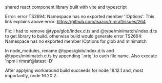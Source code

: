 shared react component library built with vite and typescript

Error:
error TS2694: Namespace <file path deleted> has no exported member 'IOptions'. 
This link explains above error: https://github.com/isaacs/rimraf/issues/264

Fix:
I had to remove @type/glob/index.d.ts and @type/minimatch/index.d.ts to get library to build. otherwise build would generate error TS2694: Namespace has no exported member IOptions for glob and minimatch

In node_modules, rename @types/glob/index.d.ts and @types/minimatch.d.ts by appending '.orig' to each file name.
Also execute 'npm i rimraf@latest -D'

After applying workaround build succeeds for node 18.12.1 and, most importantly, node 16.20.2.
